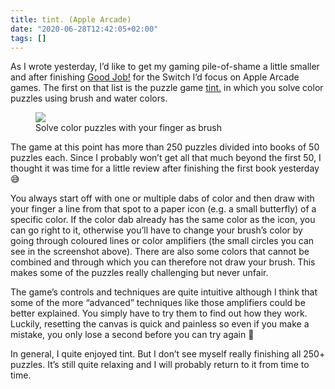 ```yaml
---
title: tint. (Apple Arcade)
date: "2020-06-28T12:42:05+02:00"
tags: []
---
```


As I wrote yesterday, I’d like to get my gaming pile-of-shame a little smaller and after finishing [Good Job!](https://zerokspot.com/weblog/2020/06/27/good-job-nintendo-switch/) for the Switch I’d focus on Apple Arcade games. The first on that list is the puzzle game [tint.](https://www.lykkestudios.com/tint) in which you solve color puzzles using brush and water colors.

<figure><img src="/media/2020/IMG_D8B23AA583EB-1.jpg"><figcaption>Solve color puzzles with your finger as brush</figcaption></figure>

The game at this point has more than 250 puzzles divided into books of 50 puzzles each. Since I probably won’t get all that much beyond the first 50, I thought it was time for a little review after finishing the first book yesterday 😅

You always start off with one or multiple dabs of color and then draw with your finger a line from that spot to a paper icon (e.g. a small butterfly) of a specific color. If the color dab already has the same color as the icon, you can go right to it, otherwise you’ll have to change your brush’s color by going through coloured lines or color amplifiers (the small circles you can see in the screenshot above). There are also some colors that cannot be combined and through which you can therefore not draw your brush. This makes some of the puzzles really challenging but never unfair.

The game’s controls and techniques are quite intuitive although I think that some of the more “advanced” techniques like those amplifiers could be better explained. You simply have to try them to find out how they work. Luckily, resetting the canvas is quick and painless so even if you make a mistake, you only lose a second before you can try again 🙂

In general, I quite enjoyed tint. But I don’t see myself really finishing all 250+ puzzles. It’s still quite relaxing and I will probably return to it from time to time. 
